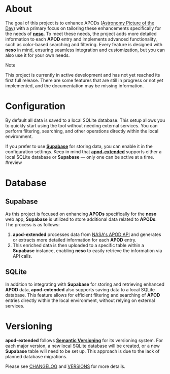 # About

The goal of this project is to enhance APODs ([Astronomy Picture of the Day](https://apod.nasa.gov/)) with a primary focus on tailoring these enhancements specifically for the needs of **[neso](https://github.com/paulinek13/neso)**. To meet these needs, the project adds more detailed information to each **APOD** entry and implements advanced functionality, such as color-based searching and filtering. Every feature is designed with **neso** in mind, ensuring seamless integration and customization, but you can also use it for your own needs.

> [!NOTE]  
> This project is currently in active development and has not yet reached its first full release. There are some features that are still in progress or not yet implemented, and the documentation may be missing information.

# Configuration

By default all data is saved to a local SQLite database. This setup allows you to quickly start using the tool without needing external services. You can perform filtering, searching, and other operations directly within the local environment.

If you prefer to use **[Supabase](https://supabase.com/)** for storing data, you can enable it in the configuration settings. Keep in mind that **[apod-extended](https://github.com/paulinek13/apod-extended)** supports either a local SQLite database or **Supabase** — only one can be active at a time. #review

# Database

## Supabase

As this project is focused on enhancing **APODs** specifically for the **neso** web app, **Supabase** is utilized to store additional data related to **APODs**. The process is as follows:

1. **apod-extended** processes data from [NASA's APOD API](https://github.com/nasa/apod-api) and generates or extracts more detailed information for each **APOD** entry.
2. This enriched data is then uploaded to a specific table within a **Supabase** instance, enabling **neso** to easily retrieve the information via API calls.

## SQLite

In addition to integrating with **Supabase** for storing and retrieving enhanced **APOD** data, **apod-extended** also supports saving data to a local SQLite database. This feature allows for efficient filtering and searching of **APOD** entries directly within the local environment, without relying on external services.

# Versioning

**apod-extended** follows **[Semantic Versioning](https://semver.org/)** for its versioning system. For each major version, a new local SQLite database will be created, or a new **Supabase** table will need to be set up. This approach is due to the lack of planned database migrations.

Please see [CHANGELOG](CHANGELOG.md) and [VERSIONS](VERSIONS.md) for more details.